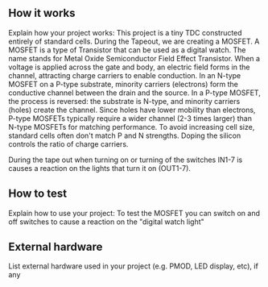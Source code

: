 <!---

This file is used to generate your project datasheet. Please fill in the information below and delete any unused
sections.

You can also include images in this folder and reference them in the markdown. Each image must be less than
512 kb in size, and the combined size of all images must be less than 1 MB.
-->

## How it works

Explain how your project works: This project is a tiny TDC constructed entirely of standard cells. During the Tapeout, we are creating a MOSFET. A MOSFET is a type of Transistor that can be used as a digital watch. The name stands for Metal Oxide Semiconductor Field Effect Transistor. When a voltage is applied across the gate and body, an electric field forms in the channel, attracting charge carriers to enable conduction. In an N-type MOSFET on a P-type substrate, minority carriers (electrons) form the conductive channel between the drain and the source. In a P-type MOSFET, the process is reversed: the substrate is N-type, and minority carriers (holes) create the channel. Since holes have lower mobility than electrons, P-type MOSFETs typically require a wider channel (2-3 times larger) than N-type MOSFETs for matching performance. To avoid increasing cell size, standard cells often don't match P and N strengths. Doping the silicon controls the ratio of charge carriers.

During the tape out when turning on or turning of the switches IN1-7 is causes a reaction on the lights that turn it on (OUT1-7). 

## How to test

Explain how to use your project: To test the MOSFET you can switch on and off switches to cause a reaction on the "digital watch light"

## External hardware

List external hardware used in your project (e.g. PMOD, LED display, etc), if any
